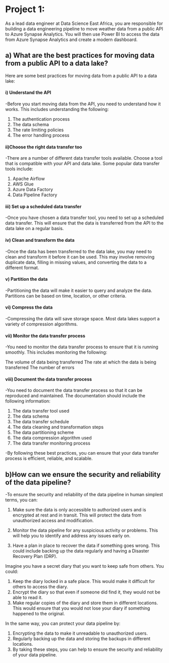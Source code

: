 # Project 1:

As a lead data engineer at Data Science East Africa, you are responsible for building a data engineering pipeline to move weather data from a public API to Azure Synapse Analytics. You will then use Power BI to access the data from Azure Synapse Analytics and create a modern dashboard.

## a) What are the best practices for moving data from a public API to a data lake? 
Here are some best practices for moving data from a public API to a data lake:

####  i) Understand the API

-Before you start moving data from the API, you need to understand how it works. This includes understanding the following:

1. The authentication process
2. The data schema
3. The rate limiting policies
4. The error handling process

####  ii)Choose the right data transfer too
-There are a number of different data transfer tools available. Choose a tool that is compatible with your API and data lake. Some popular data transfer tools include:

1. Apache Airflow
2. AWS Glue
3. Azure Data Factory
4. Data Pipeline Factory

#### iii) Set up a scheduled data transfer
-Once you have chosen a data transfer tool, you need to set up a scheduled data transfer. This will ensure that the data is transferred from the API to the data lake on a regular basis.

#### iv) Clean and transform the data
-Once the data has been transferred to the data lake, you may need to clean and transform it before it can be used. This may involve removing duplicate data, filling in missing values, and converting the data to a different format.

#### v) Partition the data
 
-Partitioning the data will make it easier to query and analyze the data. Partitions can be based on time, location, or other criteria.

#### vi) Compress the data

-Compressing the data will save storage space. Most data lakes support a variety of compression algorithms.

####  vii) Monitor the data transfer process

-You need to monitor the data transfer process to ensure that it is running smoothly. This includes monitoring the following:

The volume of data being transferred
The rate at which the data is being transferred
The number of errors

#### viii) Document the data transfer process
-You need to document the data transfer process so that it can be reproduced and maintained. The documentation should include the following information:

1. The data transfer tool used
2. The data schema
3. The data transfer schedule
4. The data cleaning and transformation steps
5. The data partitioning scheme
6. The data compression algorithm used
7. The data transfer monitoring process

-By following these best practices, you can ensure that your data transfer process is efficient, reliable, and scalable.

## b)How can we ensure the security and reliability of the data pipeline?
-To ensure the security and reliability of the data pipeline in human simplest terms, you can:

1. Make sure the data is only accessible to authorized users and is encrypted at rest and in transit. This will protect the data from unauthorized access and modification.

2. Monitor the data pipeline for any suspicious activity or problems. This will help you to identify and address any issues early on.

3. Have a plan in place to recover the data if something goes wrong. This could include backing up the data regularly and having a Disaster Recovery Plan (DRP).


Imagine you have a secret diary that you want to keep safe from others. You could:

1. Keep the diary locked in a safe place. This would make it difficult for others to access the diary.
2. Encrypt the diary so that even if someone did find it, they would not be able to read it.
3. Make regular copies of the diary and store them in different locations. This would ensure that you would not lose your diary if something happened to the original.

In the same way, you can protect your data pipeline by:

1. Encrypting the data to make it unreadable to unauthorized users.
2. Regularly backing up the data and storing the backups in different locations.
3. By taking these steps, you can help to ensure the security and reliability of your data pipeline.


